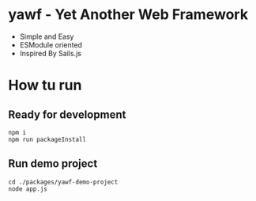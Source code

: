 # yawf - Yet Another Web Framework

- Simple and Easy
- ESModule oriented
- Inspired By Sails.js

# How tu run

## Ready for development
```
npm i
npm run packageInstall
```

## Run demo project
```
cd ./packages/yawf-demo-project
node app.js
```
